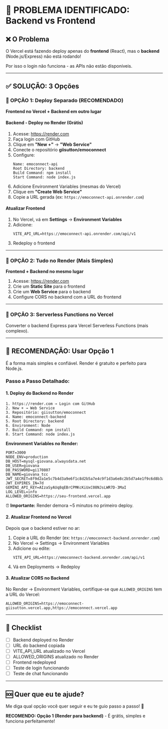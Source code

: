 # 🚨 PROBLEMA IDENTIFICADO: Backend vs Frontend

## ❌ O Problema

O Vercel está fazendo deploy apenas do **frontend** (React), mas o **backend** (Node.js/Express) não está rodando!

Por isso o login não funciona - as APIs não estão disponíveis.

---

## ✅ SOLUÇÃO: 3 Opções

### 🎯 OPÇÃO 1: Deploy Separado (RECOMENDADO)

**Frontend no Vercel + Backend em outro lugar**

#### Backend - Deploy no Render (Grátis)

1. Acesse: https://render.com
2. Faça login com GitHub
3. Clique em **"New +"** → **"Web Service"**
4. Conecte o repositório **giisutton/emoconnect**
5. Configure:
   ```
   Name: emoconnect-api
   Root Directory: backend
   Build Command: npm install
   Start Command: node index.js
   ```
6. Adicione Environment Variables (mesmas do Vercel)
7. Clique em **"Create Web Service"**
8. Copie a URL gerada (ex: `https://emoconnect-api.onrender.com`)

#### Atualizar Frontend

1. No Vercel, vá em **Settings** → **Environment Variables**
2. Adicione:
   ```
   VITE_API_URL=https://emoconnect-api.onrender.com/api/v1
   ```
3. Redeploy o frontend

---

### 🎯 OPÇÃO 2: Tudo no Render (Mais Simples)

**Frontend + Backend no mesmo lugar**

1. Acesse: https://render.com
2. Crie um **Static Site** para o frontend
3. Crie um **Web Service** para o backend
4. Configure CORS no backend com a URL do frontend

---

### 🎯 OPÇÃO 3: Serverless Functions no Vercel

Converter o backend Express para Vercel Serverless Functions (mais complexo).

---

## 🚀 RECOMENDAÇÃO: Usar Opção 1

É a forma mais simples e confiável. Render é gratuito e perfeito para Node.js.

### Passo a Passo Detalhado:

#### 1. Deploy do Backend no Render

```
1. https://render.com → Login com GitHub
2. New + → Web Service
3. Repositório: giisutton/emoconnect
4. Name: emoconnect-backend
5. Root Directory: backend
6. Environment: Node
7. Build Command: npm install
8. Start Command: node index.js
```

**Environment Variables no Render:**
```
PORT=3000
NODE_ENV=production
DB_HOST=mysql-giovana.alwaysdata.net
DB_USER=giovana
DB_PASSWORD=gi170807
DB_NAME=giovana_tcc
JWT_SECRET=8f9d2a1e5c7b4d3a9e6f1c8d2b5a7e4c9f1d3a6e8c2b5d7a4e1f9c6d8b3a5e2c7
JWT_EXPIRES_IN=7d
GEMINI_API_KEY=AIzaSyAUq8qEBrCPMKcKiUxC08NJsLWR7D-3MaI
LOG_LEVEL=info
ALLOWED_ORIGINS=https://seu-frontend.vercel.app
```

⏰ **Importante:** Render demora ~5 minutos no primeiro deploy.

#### 2. Atualizar Frontend no Vercel

Depois que o backend estiver no ar:

1. Copie a URL do Render (ex: `https://emoconnect-backend.onrender.com`)
2. No Vercel → Settings → Environment Variables
3. Adicione ou edite:
   ```
   VITE_API_URL=https://emoconnect-backend.onrender.com/api/v1
   ```
4. Vá em Deployments → Redeploy

#### 3. Atualizar CORS no Backend

No Render → Environment Variables, certifique-se que `ALLOWED_ORIGINS` tem a URL do Vercel:
```
ALLOWED_ORIGINS=https://emoconnect-giisutton.vercel.app,https://emoconnect.vercel.app
```

---

## 📝 Checklist

- [ ] Backend deployed no Render
- [ ] URL do backend copiada
- [ ] VITE_API_URL atualizado no Vercel
- [ ] ALLOWED_ORIGINS atualizado no Render
- [ ] Frontend redeployed
- [ ] Teste de login funcionando
- [ ] Teste de chat funcionando

---

## 🆘 Quer que eu te ajude?

Me diga qual opção você quer seguir e eu te guio passo a passo! 🚀

**RECOMENDO: Opção 1 (Render para backend)** - É grátis, simples e funciona perfeitamente!
